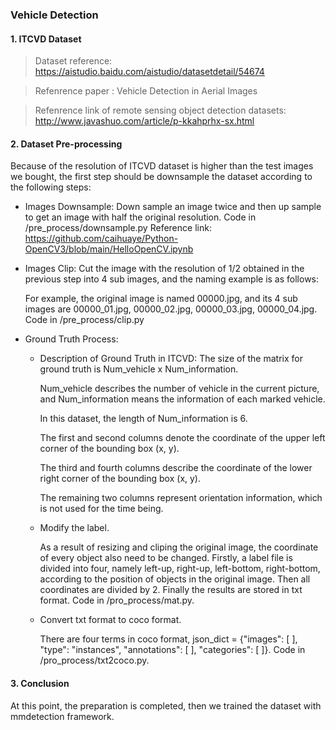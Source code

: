### Vehicle Detection

#### 1. ITCVD Dataset
> Dataset reference: https://aistudio.baidu.com/aistudio/datasetdetail/54674

> Refenrence paper : Vehicle Detection in Aerial Images

> Refenrence link of remote sensing object detection datasets: http://www.javashuo.com/article/p-kkahprhx-sx.html

#### 2. Dataset Pre-processing
Because of the resolution of ITCVD dataset is higher than the test images we bought, the first step should be downsample the dataset according to the following steps:

- Images Downsample: Down sample an image twice and then up sample to get an image with half the original resolution. Code in /pre_process/downsample.py Reference link: https://github.com/caihuaye/Python-OpenCV3/blob/main/HelloOpenCV.ipynb

- Images Clip: Cut the image with the resolution of 1/2 obtained in the previous step into 4 sub images, and the naming example is as follows:

  For example, the original image is named 00000.jpg, and its 4 sub images are 00000_01.jpg, 00000_02.jpg, 00000_03.jpg, 00000_04.jpg. Code in /pre_process/clip.py

- Ground Truth Process: 
  - Description of Ground Truth in ITCVD:
    The size of the matrix for ground truth is Num_vehicle x Num_information.
    
    Num_vehicle describes the number of vehicle in the current picture, and Num_information means the information of each marked vehicle.
    
    In this dataset, the length of Num_information is 6.
    
    The first and second columns denote the coordinate of the upper left corner of the bounding box (x, y).
    
    The third and fourth columns describe the coordinate of the lower right corner of the bounding box (x, y).
    
    The remaining two columns represent orientation information, which is not used for the time being.
    
  - Modify the label.

    As a result of resizing and cliping the original image, the coordinate of every object also need to be changed. Firstly, a label file is divided into four, namely     left-up, right-up, left-bottom, right-bottom, according to the position of objects in the original image. Then all coordinates are divided by 2. Finally the     results are stored in txt format. Code in /pro_process/mat.py.
    
  - Convert txt format to coco format.
  
    There are four terms in coco format, json_dict = {"images": [ ], "type": "instances", "annotations": [ ], "categories": [ ]}. Code in /pro_process/txt2coco.py.
#### 3. Conclusion
At this point, the preparation is completed, then we trained the dataset with mmdetection framework. 
